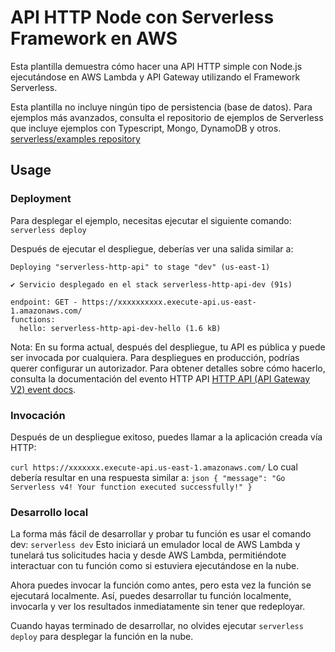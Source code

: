<!--
título: 'Ejemplo de Endpoint HTTP Simple de AWS en NodeJS'
descripción: 'Esta plantilla demuestra cómo hacer una API HTTP simple con Node.js ejecutándose en AWS Lambda y API Gateway utilizando el Framework Serverless.'
diseño: Doc
framework: v4
plataforma: AWS
idioma: nodeJS
enlaceAutor: 'https://github.com/serverless'
nombreAutor: 'Serverless, Inc.'
avatarAutor: 'https://avatars1.githubusercontent.com/u/13742415?s=200&v=4'
-->

# API HTTP Node con Serverless Framework en AWS

Esta plantilla demuestra cómo hacer una API HTTP simple con Node.js ejecutándose en AWS Lambda y API Gateway utilizando el Framework Serverless.

Esta plantilla no incluye ningún tipo de persistencia (base de datos). Para ejemplos más avanzados, consulta el repositorio de ejemplos de Serverless que incluye ejemplos con Typescript, Mongo, DynamoDB y otros. [serverless/examples repository](https://github.com/serverless/examples/)





## Usage
### Deployment
Para desplegar el ejemplo, necesitas ejecutar el siguiente comando: `serverless deploy`

Después de ejecutar el despliegue, deberías ver una salida similar a:

```
Deploying "serverless-http-api" to stage "dev" (us-east-1)

✔ Servicio desplegado en el stack serverless-http-api-dev (91s)

endpoint: GET - https://xxxxxxxxxx.execute-api.us-east-1.amazonaws.com/
functions:
  hello: serverless-http-api-dev-hello (1.6 kB)

```

Nota: En su forma actual, después del despliegue, tu API es pública y puede ser invocada por cualquiera. Para despliegues en producción, podrías querer configurar un autorizador. Para obtener detalles sobre cómo hacerlo, consulta la documentación del evento HTTP API [HTTP API (API Gateway V2) event docs](https://www.serverless.com/framework/docs/providers/aws/events/http-api).




### Invocación
Después de un despliegue exitoso, puedes llamar a la aplicación creada vía HTTP:

`curl https://xxxxxxx.execute-api.us-east-1.amazonaws.com/`
Lo cual debería resultar en una respuesta similar a:
`json { "message": "Go Serverless v4! Your function executed successfully!" } `


### Desarrollo local
La forma más fácil de desarrollar y probar tu función es usar el comando dev: `serverless dev`
Esto iniciará un emulador local de AWS Lambda y tunelará tus solicitudes hacia y desde AWS Lambda, permitiéndote interactuar con tu función como si estuviera ejecutándose en la nube.

Ahora puedes invocar la función como antes, pero esta vez la función se ejecutará localmente. Así, puedes desarrollar tu función localmente, invocarla y ver los resultados inmediatamente sin tener que redeployar.

Cuando hayas terminado de desarrollar, no olvides ejecutar `serverless deploy` para desplegar la función en la nube.

